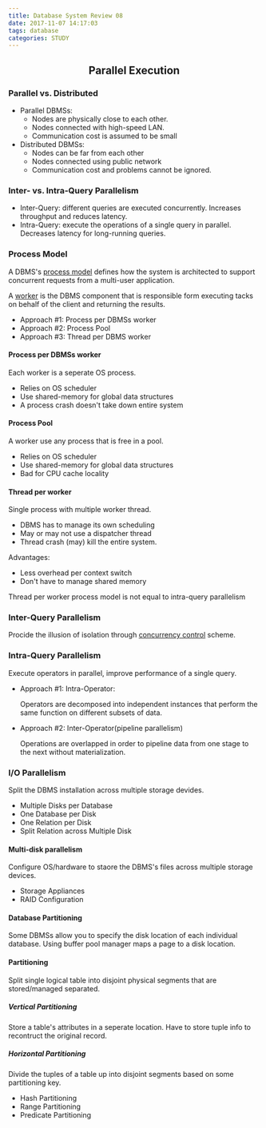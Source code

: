 ```yaml
---
title: Database System Review 08
date: 2017-11-07 14:17:03
tags: database
categories: STUDY
---
```


## <center> Parallel Execution </center>

<!--more-->

### Parallel vs. Distributed

- Parallel DBMSs:
	- Nodes are physically close to each other.
	- Nodes connected with high-speed LAN.
	- Communication cost is assumed to be small
- Distributed DBMSs:
	- Nodes can be far from each other
	- Nodes connected using public network
	- Communication cost and problems cannot be ignored.

### Inter- vs. Intra-Query Parallelism

- Inter-Query: different queries are executed concurrently. Increases throughput and reduces latency.
- Intra-Query: execute the operations of a single query in parallel. Decreases latency for long-running queries.

### Process Model

A DBMS's <u>process model</u> defines how the system is architected to support concurrent requests from a multi-user application.

A <u>worker</u> is the DBMS component that is responsible form executing tacks on behalf of the client and returning the results.

- Approach #1: Process per DBMSs worker
- Approach #2: Process Pool
- Approach #3: Thread per DBMS worker

#### Process per DBMSs worker
Each worker is a seperate OS process.

- Relies on OS scheduler
- Use shared-memory for global data structures
- A process crash doesn't take down entire system

#### Process Pool
A worker use any process that is free in a pool.

- Relies on OS scheduler
- Use shared-memory for global data structures
- Bad for CPU cache locality

#### Thread per worker
Single process with multiple worker thread.

- DBMS has to manage its own scheduling
- May or may not use a dispatcher thread
- Thread crash (may) kill the entire system.

Advantages:

- Less overhead per context switch
- Don't have to manage shared memory

Thread per worker process model is not equal to intra-query parallelism

### Inter-Query Parallelism
Procide the illusion of isolation through <u>concurrency control</u> scheme.

### Intra-Query Parallelism
Execute operators in parallel, improve performance of a single query.

- Approach #1: Intra-Operator: 

	Operators are decomposed into independent instances that perform the same function on different subsets of data.
- Approach #2: Inter-Operator(pipeline parallelism)

	Operations are overlapped in order to pipeline data from one stage to the next without materialization.

### I/O Parallelism
Split the DBMS installation across multiple storage devides.

- Multiple Disks per Database
- One Database per Disk
- One Relation per Disk
- Split Relation across Multiple Disk

#### Multi-disk parallelism
Configure OS/hardware to staore the DBMS's files across multiple storage devices.

- Storage Appliances
- RAID Configuration

#### Database Partitioning
Some DBMSs allow you to specify the disk location of each individual database. Using buffer pool manager maps a page to a disk location.

#### Partitioning 
Split single logical table into disjoint physical segments that are stored/managed separated.

##### Vertical Partitioning 
Store a table's attributes in a seperate location. Have to store tuple info to recontruct the original record.

##### Horizontal Partitioning 
Divide the tuples of a table up into disjoint segments based on some partitioning key.

- Hash Partitioning 
- Range Partitioning 
- Predicate Partitioning 
